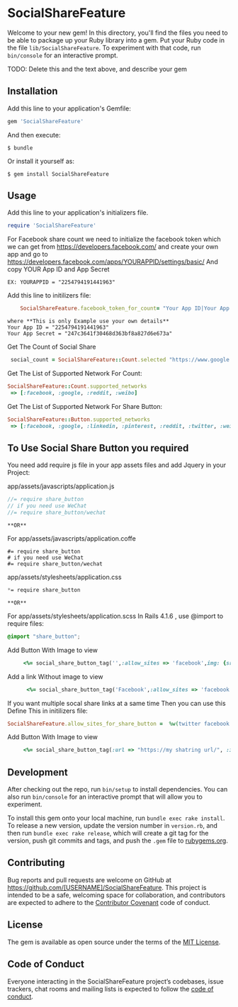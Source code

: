 # SocialShareFeature

Welcome to your new gem! In this directory, you'll find the files you need to be able to package up your Ruby library into a gem. Put your Ruby code in the file `lib/SocialShareFeature`. To experiment with that code, run `bin/console` for an interactive prompt.

TODO: Delete this and the text above, and describe your gem

## Installation

Add this line to your application's Gemfile:

```ruby
gem 'SocialShareFeature'
```

And then execute:

    $ bundle

Or install it yourself as:

    $ gem install SocialShareFeature
## Usage

Add this line to your application's initializers file.
```ruby
require 'SocialShareFeature'
```
For Facebook share count we need to initialize the facebook token which we can get from https://developers.facebook.com/ and create your own app
and go to https://developers.facebook.com/apps/YOURAPPID/settings/basic/ And copy YOUR App ID and App Secret

	EX: YOURAPPID = "2254794191441963"

Add this line to initilizers file:
```ruby
	SocialShareFeature.facebook_token_for_count= "Your App ID|Your App Secret"
```
	where **This is only Example use your own details**
	Your App ID = "2254794191441963"
	Your App Secret = "247c3641f30468d363bf8a827d6e673a"

Get The Count of Social Share
```ruby
 social_count = SocialShareFeature::Count.selected "https://www.google.com/", %w(facebook reddit)
```
Get The List of Supported Network For Count:
```ruby
SocialShareFeature::Count.supported_networks
 => [:facebook, :google, :reddit, :weibo] 
```

Get The List of Supported Network For Share Button:
```ruby
SocialShareFeature::Button.supported_networks
 => [:facebook, :google, :linkedin, :pinterest, :reddit, :twitter, :weibo] 
```
## To Use Social Share Button you required

You need add require js file in your app assets files and add Jquery in your Project:

app/assets/javascripts/application.js
```js
//= require share_button
// if you need use WeChat
//= require share_button/wechat 
```
	**OR**

For app/assets/javascripts/application.coffe
```coffe
#= require share_button
# if you need use WeChat
#= require share_button/wechat 
```

app/assets/stylesheets/application.css
```css
*= require share_button
```
	**OR**
For app/assets/stylesheets/application.scss
In Rails 4.1.6 , use @import to require files:
```scss
@import "share_button";
```

Add Button With Image to view
```ruby
     <%= social_share_button_tag('',:allow_sites => 'facebook',img: {src: 'http://Default Image Url.com/',class: 'class for default image'}, :url => "https://my shatring url/", :image => "https://my image url.com/", desc: 'The summary of page',class: 'my class to btn') %>
```
Add a link Without image to view
```ruby
      <%= social_share_button_tag('Facebook',:allow_sites => 'facebook', :url => "https://my shatring url/", :image => "https://my image url.com/", desc: 'The summary of page',class: 'my class to btn') %>
```

If you want multiple socal share links at a same time Then you can use this
Define This in  initilizers file:
```ruby
SocialShareFeature.allow_sites_for_share_button =  %w(twitter facebook weibo)
```
Add Button With Image to view
```ruby
     <%= social_share_button_tag(:url => "https://my shatring url/", :image => "https://my image url.com/", desc: 'The summary of page',class: 'my class to btn') %>
```

## Development

After checking out the repo, run `bin/setup` to install dependencies. You can also run `bin/console` for an interactive prompt that will allow you to experiment.

To install this gem onto your local machine, run `bundle exec rake install`. To release a new version, update the version number in `version.rb`, and then run `bundle exec rake release`, which will create a git tag for the version, push git commits and tags, and push the `.gem` file to [rubygems.org](https://rubygems.org).

## Contributing

Bug reports and pull requests are welcome on GitHub at https://github.com/[USERNAME]/SocialShareFeature. This project is intended to be a safe, welcoming space for collaboration, and contributors are expected to adhere to the [Contributor Covenant](http://contributor-covenant.org) code of conduct.

## License

The gem is available as open source under the terms of the [MIT License](https://opensource.org/licenses/MIT).

## Code of Conduct

Everyone interacting in the SocialShareFeature project’s codebases, issue trackers, chat rooms and mailing lists is expected to follow the [code of conduct](https://github.com/[USERNAME]/SocialShareFeature/blob/master/CODE_OF_CONDUCT.md).
